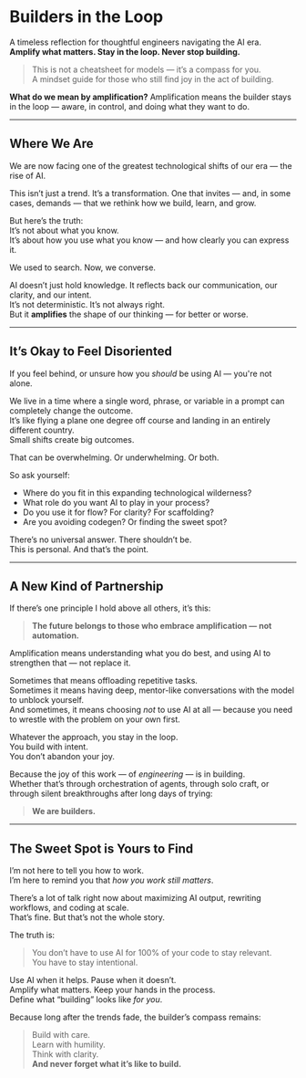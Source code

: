 # Builders in the Loop

A timeless reflection for thoughtful engineers navigating the AI era.  
**Amplify what matters. Stay in the loop. Never stop building.**

> This is not a cheatsheet for models — it’s a compass for you.  
> A mindset guide for those who still find joy in the act of building.

**What do we mean by amplification?**
Amplification means the builder stays in the loop — aware, in control, and doing what they want to do.

---

## Where We Are

We are now facing one of the greatest technological shifts of our era — the rise of AI.

This isn’t just a trend. It’s a transformation. One that invites — and, in some cases, demands — that we rethink how we build, learn, and grow.

But here’s the truth:  
It’s not about what you know.  
It’s about how you use what you know — and how clearly you can express it.

We used to search. Now, we converse.

AI doesn’t just hold knowledge. It reflects back our communication, our clarity, and our intent.  
It’s not deterministic. It’s not always right.  
But it **amplifies** the shape of our thinking — for better or worse.

---

## It’s Okay to Feel Disoriented

If you feel behind, or unsure how you _should_ be using AI — you're not alone.

We live in a time where a single word, phrase, or variable in a prompt can completely change the outcome.  
It’s like flying a plane one degree off course and landing in an entirely different country.  
Small shifts create big outcomes.

That can be overwhelming. Or underwhelming. Or both.

So ask yourself:

- Where do you fit in this expanding technological wilderness?
- What role do you want AI to play in your process?
- Do you use it for flow? For clarity? For scaffolding?
- Are you avoiding codegen? Or finding the sweet spot?

There’s no universal answer. There shouldn’t be.  
This is personal. And that’s the point.

---

## A New Kind of Partnership

If there’s one principle I hold above all others, it’s this:

> **The future belongs to those who embrace amplification — not automation.**

Amplification means understanding what you do best, and using AI to strengthen that — not replace it.

Sometimes that means offloading repetitive tasks.  
Sometimes it means having deep, mentor-like conversations with the model to unblock yourself.  
And sometimes, it means choosing _not_ to use AI at all — because you need to wrestle with the problem on your own first.

Whatever the approach, you stay in the loop.  
You build with intent.  
You don’t abandon your joy.

Because the joy of this work — of _engineering_ — is in building.  
Whether that’s through orchestration of agents, through solo craft, or through silent breakthroughs after long days of trying:

> **We are builders.**

---

## The Sweet Spot is Yours to Find

I’m not here to tell you how to work.  
I’m here to remind you that _how you work still matters_.

There’s a lot of talk right now about maximizing AI output, rewriting workflows, and coding at scale.  
That’s fine. But that’s not the whole story.

The truth is:

> You don’t have to use AI for 100% of your code to stay relevant.  
> You have to stay intentional.

Use AI when it helps. Pause when it doesn’t.  
Amplify what matters. Keep your hands in the process.  
Define what “building” looks like _for you_.

Because long after the trends fade, the builder’s compass remains:

> Build with care.  
> Learn with humility.  
> Think with clarity.  
> **And never forget what it’s like to build.**
